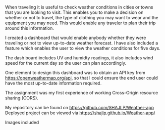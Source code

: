 When traveling it is useful to check weather conditions in cities or towns that you are looking to visit.
This enables you to make a decision on whether or not to travel, the type of clothing you may want to wear and the equipment you may need.  This would enable any traveler to plan their trip around this information.

I created a dashboard that would enable anybody whether they were traveling or not to view up-to-date weather forecast.  I have also included a feature which enables the user to view the weather conditions for five days.  

The dash board includes UV and humidty readings, it also includes wind speed for the current day so the user can plan accordingly.

One element to design this dashboard was to obtain an API key from https://openweathermap.org/api, so that I could ensure the end user could have the most up-to-date information required.

The assignment was my first experience of working Cross-Origin resource sharing (CORS).

My repository can be found on https://github.com/SHAJLP/Weather-app
Deployed project can be viewed via  https://shajlp.github.io/Weather-app/


Images included

